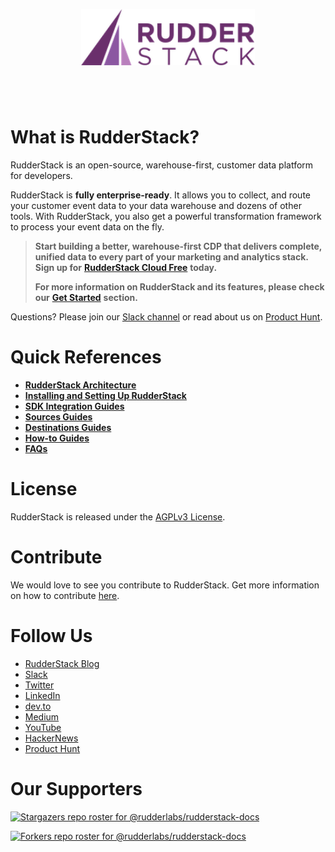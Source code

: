 <p align="center"><a href="https://rudderstack.com"><img src="https://raw.githubusercontent.com/rudderlabs/rudder-server/master/resources/RudderStack.png" alt="RudderStack - An Open Source Customer Data Platform" height="90"/></a></p>
<h1 align="center"></h1>
<br/>

# What is RudderStack?

RudderStack is an open-source, warehouse-first, customer data platform for developers.

RudderStack is **fully enterprise-ready**. It allows you to collect, and route your customer event data to your data warehouse and dozens of other tools. With RudderStack, you also get a powerful transformation framework to process your event data on the fly.

> **Start building a better, warehouse-first CDP that delivers complete, unified data to every part of your marketing and analytics stack. Sign up for** [**RudderStack Cloud Free**](https://app.rudderlabs.com/signup?type=freetrial) **today.**
>
> **For more information on RudderStack and its features, please check our** [**Get Started**](https://docs.rudderstack.com/get-started) **section.**

Questions? Please join our [Slack channel](https://resources.rudderstack.com/join-rudderstack-slack) or read about us on [Product Hunt](https://www.producthunt.com/posts/rudderstack).

# Quick References

- [**RudderStack Architecture**](https://docs.rudderstack.com/get-started/rudderstack-architecture)
- [**Installing and Setting Up RudderStack**](https://app.gitbook.com/@rudderlabs/s/rudderlabs-1/installing-and-setting-up-rudderstack)
- [**SDK Integration Guides**](https://app.gitbook.com/@rudderlabs/s/rudderlabs-1/rudderstack-sdk-integration-guides)
- [**Sources Guides**](https://app.gitbook.com/@rudderlabs/s/rudderlabs-1/sources)
- [**Destinations Guides**](https://app.gitbook.com/@rudderlabs/s/rudderlabs-1/destinations)
- [**How-to Guides**](https://app.gitbook.com/@rudderlabs/s/rudderlabs-1/how-to-guides)
- [**FAQs**](https://app.gitbook.com/@rudderlabs/s/rudderlabs-1/faqs)

# License

RudderStack is released under the [AGPLv3 License](https://www.gnu.org/licenses/agpl-3.0-standalone.html).

# Contribute

We would love to see you contribute to RudderStack. Get more information on how to contribute [here](https://github.com/rudderlabs/rudderstack-docs/tree/3f1604edc7135e44f833cb9a3599f9d42c376671/CONTRIBUTING.md).

# Follow Us

* [RudderStack Blog](https://rudderstack.com/blog/)
* [Slack](https://resources.rudderstack.com/join-rudderstack-slack)
* [Twitter](https://twitter.com/rudderstack)
* [LinkedIn](https://www.linkedin.com/company/rudderlabs/)
* [dev.to](https://dev.to/rudderstack)
* [Medium](https://rudderstack.medium.com/)
* [YouTube](https://www.youtube.com/channel/UCgV-B77bV_-LOmKYHw8jvBw)
* [HackerNews](https://news.ycombinator.com/item?id=21081756)
* [Product Hunt](https://www.producthunt.com/posts/rudderstack)

# Our Supporters

[![Stargazers repo roster for @rudderlabs/rudderstack-docs](https://reporoster.com/stars/rudderlabs/rudderstack-docs)](https://github.com/rudderlabs/rudderstack-docs/stargazers)

[![Forkers repo roster for @rudderlabs/rudderstack-docs](https://reporoster.com/forks/rudderlabs/rudderstack-docs)](https://github.com/rudderlabs/rudderstack-docs/network/members)

